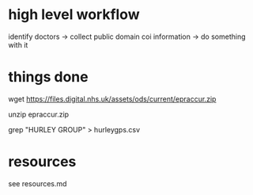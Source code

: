 # high level workflow

identify doctors -> collect public domain coi information -> do something with it

# things done

wget https://files.digital.nhs.uk/assets/ods/current/epraccur.zip

unzip epraccur.zip

grep  "HURLEY GROUP" > hurleygps.csv

# resources

see resources.md
